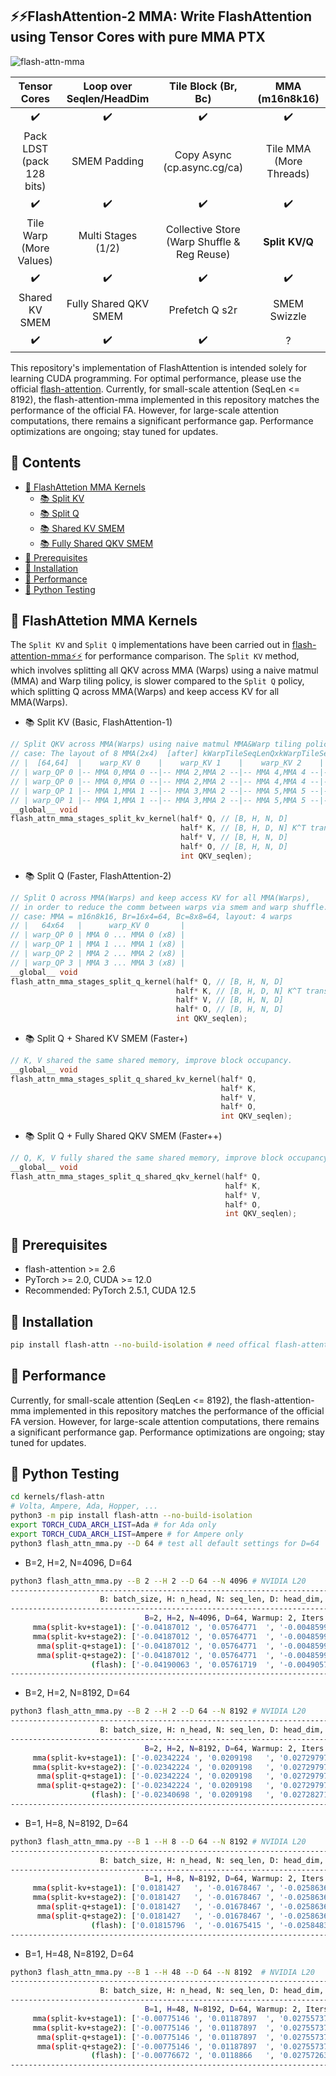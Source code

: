 ## ⚡️⚡️FlashAttention-2 MMA: Write FlashAttention using Tensor Cores with pure MMA PTX 

![flash-attn-mma](https://github.com/user-attachments/assets/6f66796d-44d5-4ec1-b224-af997bd152b2)

|Tensor Cores|Loop over Seqlen/HeadDim |Tile Block (Br, Bc)|MMA (m16n8k16)|
|:---:|:---:|:---:|:---:|
|✔️|✔️|✔️|✔️|
|Pack LDST (pack 128 bits)|SMEM Padding|Copy Async (cp.async.cg/ca)|Tile MMA (More Threads)
|✔️|✔️|✔️|✔️|
|Tile Warp (More Values)|Multi Stages (1/2)|Collective Store (Warp Shuffle & Reg Reuse)|**Split KV/Q**|
|✔️|✔️|✔️|✔️|
|Shared KV SMEM|Fully Shared QKV SMEM|Prefetch Q s2r|SMEM Swizzle|
|✔️|✔️|✔️|?|

This repository's implementation of FlashAttention is intended solely for learning CUDA programming. For optimal performance, please use the official [flash-attention](https://github.com/Dao-AILab/flash-attention). Currently, for small-scale attention (SeqLen <= 8192), the flash-attention-mma implemented in this repository matches the performance of the official FA. However, for large-scale attention computations, there remains a significant performance gap. Performance optimizations are ongoing; stay tuned for updates.

## 📖 Contents

- [📖 FlashAttetion MMA Kernels](#mma)
  - [📚 Split KV](#mma-split-kv)
  - [📚 Split Q ](#mma-split-q)
  - [📚 Shared KV SMEM](#mma-share-kv)
  - [📚 Fully Shared QKV SMEM](#mma-share-qkv)
- [📖 Prerequisites](#prerequisites)
- [📖 Installation](#install)
- [📖 Performance](#perf)
- [📖 Python Testing](#test)
  
## 📖 FlashAttetion MMA Kernels
<div id="mma"></div>  

The `Split KV` and `Split Q` implementations have been carried out in [flash-attention-mma⚡️⚡️](.) for performance comparison. The `Split KV` method, which involves splitting all QKV across MMA (Warps) using a naive matmul (MMA) and Warp tiling policy, is slower compared to the `Split Q` policy, which splitting Q across MMA(Warps) and keep access KV for all MMA(Warps).
<!--
![flash-attn](https://github.com/user-attachments/assets/11490fbc-2a4a-4630-abe8-91a9d1251cba)
-->
- 📚 Split KV (Basic, FlashAttention-1)
<div id="mma-split-kv"></div>  

```C++
// Split QKV across MMA(Warps) using naive matmul MMA&Warp tiling policy.
// case: The layout of 8 MMA(2x4)  [after] kWarpTileSeqLenQxkWarpTileSeqLenK(2x2) -> 32x2,32x2=64x64: 
// |  [64,64]  |    warp_KV 0    |    warp_KV 1    |    warp_KV 2    |    warp_KV 3    |
// | warp_QP 0 |-- MMA 0,MMA 0 --|-- MMA 2,MMA 2 --|-- MMA 4,MMA 4 --|-- MMA 6,MMA 6 --|
// | warp_QP 0 |-- MMA 0,MMA 0 --|-- MMA 2,MMA 2 --|-- MMA 4,MMA 4 --|-- MMA 6,MMA 6 --|
// | warp_QP 1 |-- MMA 1,MMA 1 --|-- MMA 3,MMA 2 --|-- MMA 5,MMA 5 --|-- MMA 7,MMA 7 --|
// | warp_QP 1 |-- MMA 1,MMA 1 --|-- MMA 3,MMA 2 --|-- MMA 5,MMA 5 --|-- MMA 7,MMA 7 --|
__global__ void 
flash_attn_mma_stages_split_kv_kernel(half* Q, // [B, H, N, D]
                                      half* K, // [B, H, D, N] K^T transposed 
                                      half* V, // [B, H, N, D] 
                                      half* O, // [B, H, N, D] 
                                      int QKV_seqlen);
```

- 📚 Split Q (Faster, FlashAttention-2)
<div id="mma-split-q"></div>  

```C++
// Split Q across MMA(Warps) and keep access KV for all MMA(Warps),
// in order to reduce the comm between warps via smem and warp shuffle.
// case: MMA = m16n8k16, Br=16x4=64, Bc=8x8=64, layout: 4 warps
// |   64x64   |      warp_KV 0       |
// | warp_QP 0 | MMA 0 ... MMA 0 (x8) |
// | warp_QP 1 | MMA 1 ... MMA 1 (x8) |
// | warp_QP 2 | MMA 2 ... MMA 2 (x8) |
// | warp_QP 3 | MMA 3 ... MMA 3 (x8) |
__global__ void
flash_attn_mma_stages_split_q_kernel(half* Q, // [B, H, N, D]
                                     half* K, // [B, H, D, N] K^T transposed 
                                     half* V, // [B, H, N, D] 
                                     half* O, // [B, H, N, D] 
                                     int QKV_seqlen);
```

- 📚 Split Q + Shared KV SMEM (Faster+)
<div id="mma-share-kv"></div>  

```C++
// K, V shared the same shared memory, improve block occupancy.
__global__ void 
flash_attn_mma_stages_split_q_shared_kv_kernel(half* Q, 
                                               half* K, 
                                               half* V, 
                                               half* O, 
                                               int QKV_seqlen);
```
- 📚 Split Q + Fully Shared QKV SMEM (Faster++)

<div id="mma-share-qkv"></div>  

```C++
// Q, K, V fully shared the same shared memory, improve block occupancy.
__global__ void 
flash_attn_mma_stages_split_q_shared_qkv_kernel(half* Q, 
                                                half* K, 
                                                half* V, 
                                                half* O, 
                                                int QKV_seqlen);
```

## 📖 Prerequisites
<div id="prerequisites"></div>  

- flash-attention >= 2.6
- PyTorch >= 2.0, CUDA >= 12.0
- Recommended: PyTorch 2.5.1, CUDA 12.5

## 📖 Installation  
<div id="install"></div>    

```bash
pip install flash-attn --no-build-isolation # need offical flash-attention for comparison
```

## 📖 Performance
<div id="perf"></div>  

Currently, for small-scale attention (SeqLen <= 8192), the flash-attention-mma implemented in this repository matches the performance of the official FA version. However, for large-scale attention computations, there remains a significant performance gap. Performance optimizations are ongoing; stay tuned for updates.

## 📖 Python Testing  
<div id="test"></div>  

```bash
cd kernels/flash-attn
# Volta, Ampere, Ada, Hopper, ...
python3 -m pip install flash-attn --no-build-isolation
export TORCH_CUDA_ARCH_LIST=Ada # for Ada only
export TORCH_CUDA_ARCH_LIST=Ampere # for Ampere only 
python3 flash_attn_mma.py --D 64 # test all default settings for D=64
```

- B=2, H=2, N=4096, D=64
  
```bash
python3 flash_attn_mma.py --B 2 --H 2 --D 64 --N 4096 # NVIDIA L20
------------------------------------------------------------------------------------------------------------------------
                    B: batch_size, H: n_head, N: seq_len, D: head_dim, seed: 3268, Warmup: 2, Iters: 10
------------------------------------------------------------------------------------------------------------------------
                              B=2, H=2, N=4096, D=64, Warmup: 2, Iters: 10
     mma(split-kv+stage1): ['-0.04187012 ', '0.05764771  ', '-0.00485992 '], time:0.323963ms, TFLOPS:54.06
     mma(split-kv+stage2): ['-0.04187012 ', '0.05764771  ', '-0.00485992 '], time:0.284553ms, TFLOPS:61.55
      mma(split-q+stage1): ['-0.04187012 ', '0.05764771  ', '-0.00485992 '], time:0.225067ms, TFLOPS:77.82
      mma(split-q+stage2): ['-0.04187012 ', '0.05764771  ', '-0.00485992 '], time:0.256133ms, TFLOPS:68.38
                  (flash): ['-0.04190063 ', '0.05761719  ', '-0.0049057  '], time:0.244427ms, TFLOPS:71.65
------------------------------------------------------------------------------------------------------------------------
```


- B=2, H=2, N=8192, D=64
```bash
python3 flash_attn_mma.py --B 2 --H 2 --D 64 --N 8192 # NVIDIA L20
------------------------------------------------------------------------------------------------------------------------
                    B: batch_size, H: n_head, N: seq_len, D: head_dim, seed: 2981, Warmup: 2, Iters: 10
------------------------------------------------------------------------------------------------------------------------
                              B=2, H=2, N=8192, D=64, Warmup: 2, Iters: 10
     mma(split-kv+stage1): ['-0.02342224 ', '0.0209198   ', '0.02729797  '], time:1.094031ms, TFLOPS:64.04
     mma(split-kv+stage2): ['-0.02342224 ', '0.0209198   ', '0.02729797  '], time:1.036191ms, TFLOPS:67.61
      mma(split-q+stage1): ['-0.02342224 ', '0.0209198   ', '0.02729797  '], time:0.909352ms, TFLOPS:77.04
      mma(split-q+stage2): ['-0.02342224 ', '0.0209198   ', '0.02729797  '], time:0.943947ms, TFLOPS:74.22
                  (flash): ['-0.02340698 ', '0.0209198   ', '0.02728271  '], time:0.703907ms, TFLOPS:99.53
------------------------------------------------------------------------------------------------------------------------
```

- B=1, H=8, N=8192, D=64
```bash
python3 flash_attn_mma.py --B 1 --H 8 --D 64 --N 8192 # NVIDIA L20
------------------------------------------------------------------------------------------------------------------------
                    B: batch_size, H: n_head, N: seq_len, D: head_dim, seed: 3279, Warmup: 2, Iters: 10
------------------------------------------------------------------------------------------------------------------------
                              B=1, H=8, N=8192, D=64, Warmup: 2, Iters: 10
     mma(split-kv+stage1): ['0.0181427   ', '-0.01678467 ', '-0.02586365 '], time:2.160978ms, TFLOPS:64.84
     mma(split-kv+stage2): ['0.0181427   ', '-0.01678467 ', '-0.02586365 '], time:2.053237ms, TFLOPS:68.24
      mma(split-q+stage1): ['0.0181427   ', '-0.01678467 ', '-0.02586365 '], time:1.690006ms, TFLOPS:82.91
      mma(split-q+stage2): ['0.0181427   ', '-0.01678467 ', '-0.02586365 '], time:1.858854ms, TFLOPS:75.38
                  (flash): ['0.01815796  ', '-0.01675415 ', '-0.02584839 '], time:1.366282ms, TFLOPS:102.55
------------------------------------------------------------------------------------------------------------------------
```

- B=1, H=48, N=8192, D=64  
```bash
python3 flash_attn_mma.py --B 1 --H 48 --D 64 --N 8192  # NVIDIA L20
------------------------------------------------------------------------------------------------------------------------
                    B: batch_size, H: n_head, N: seq_len, D: head_dim, seed: 2491, Warmup: 2, Iters: 10
------------------------------------------------------------------------------------------------------------------------
                              B=1, H=48, N=8192, D=64, Warmup: 2, Iters: 10
     mma(split-kv+stage1): ['-0.00775146 ', '0.01187897  ', '0.02755737  '], time:12.174153ms, TFLOPS:69.06
     mma(split-kv+stage2): ['-0.00775146 ', '0.01187897  ', '0.02755737  '], time:11.572266ms, TFLOPS:72.65
      mma(split-q+stage1): ['-0.00775146 ', '0.01187897  ', '0.02755737  '], time:9.648752ms,  TFLOPS:87.13
      mma(split-q+stage2): ['-0.00775146 ', '0.01187897  ', '0.02755737  '], time:10.584569ms, TFLOPS:79.43
                  (flash): ['-0.00776672 ', '0.0118866   ', '0.02757263  '], time:7.596278ms,  TFLOPS:110.67
------------------------------------------------------------------------------------------------------------------------
```
